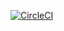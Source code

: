 [![CircleCI](https://circleci.com/gh/Niksel00/ajs-regex-lesson-7-task-2/tree/master.svg?style=svg)](https://circleci.com/gh/Niksel00/ajs-regex-lesson-7-task-2/tree/master)
